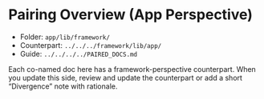 # Pairing Overview (App Perspective)

- Folder: `app/lib/framework/`
- Counterpart: `../../../framework/lib/app/`
- Guide: `../../../../PAIRED_DOCS.md`

Each co-named doc here has a framework-perspective counterpart. When you update this side, review and update the counterpart or add a short “Divergence” note with rationale.
